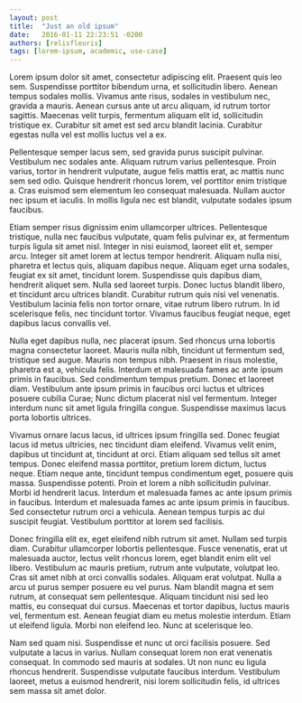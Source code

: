 ```yaml
---
layout: post
title:  "Just an old ipsum"
date:   2016-01-11 22:23:51 -0200
authors: [relisfleuris]
tags: [lorem-ipsum, academic, use-case]
---
```


Lorem ipsum dolor sit amet, consectetur adipiscing elit. Praesent quis leo sem. Suspendisse porttitor bibendum urna, et sollicitudin libero. Aenean tempus sodales mollis. Vivamus ante risus, sodales in vestibulum nec, gravida a mauris. Aenean cursus ante ut arcu aliquam, id rutrum tortor sagittis. Maecenas velit turpis, fermentum aliquam elit id, sollicitudin tristique ex. Curabitur sit amet est sed arcu blandit lacinia. Curabitur egestas nulla vel est mollis luctus vel a ex.

Pellentesque semper lacus sem, sed gravida purus suscipit pulvinar. Vestibulum nec sodales ante. Aliquam rutrum varius pellentesque. Proin varius, tortor in hendrerit vulputate, augue felis mattis erat, ac mattis nunc sem sed odio. Quisque hendrerit rhoncus lorem, vel porttitor enim tristique a. Cras euismod sem elementum leo consequat malesuada. Nullam auctor nec ipsum et iaculis. In mollis ligula nec est blandit, vulputate sodales ipsum faucibus.

Etiam semper risus dignissim enim ullamcorper ultrices. Pellentesque tristique, nulla nec faucibus vulputate, quam felis pulvinar ex, at fermentum turpis ligula sit amet nisl. Integer in nisi euismod, laoreet elit et, semper arcu. Integer sit amet lorem at lectus tempor hendrerit. Aliquam nulla nisi, pharetra et lectus quis, aliquam dapibus neque. Aliquam eget urna sodales, feugiat ex sit amet, tincidunt lorem. Suspendisse quis dapibus diam, hendrerit aliquet sem. Nulla sed laoreet turpis. Donec luctus blandit libero, et tincidunt arcu ultrices blandit. Curabitur rutrum quis nisi vel venenatis. Vestibulum lacinia felis non tortor ornare, vitae rutrum libero rutrum. In id scelerisque felis, nec tincidunt tortor. Vivamus faucibus feugiat neque, eget dapibus lacus convallis vel.

Nulla eget dapibus nulla, nec placerat ipsum. Sed rhoncus urna lobortis magna consectetur laoreet. Mauris nulla nibh, tincidunt ut fermentum sed, tristique sed augue. Mauris non tempus nibh. Praesent in risus molestie, pharetra est a, vehicula felis. Interdum et malesuada fames ac ante ipsum primis in faucibus. Sed condimentum tempus pretium. Donec et laoreet diam. Vestibulum ante ipsum primis in faucibus orci luctus et ultrices posuere cubilia Curae; Nunc dictum placerat nisl vel fermentum. Integer interdum nunc sit amet ligula fringilla congue. Suspendisse maximus lacus porta lobortis ultrices.

Vivamus ornare lacus lacus, id ultrices ipsum fringilla sed. Donec feugiat lacus id metus ultricies, nec tincidunt diam eleifend. Vivamus velit enim, dapibus ut tincidunt at, tincidunt at orci. Etiam aliquam sed tellus sit amet tempus. Donec eleifend massa porttitor, pretium lorem dictum, luctus neque. Etiam neque ante, tincidunt tempus condimentum eget, posuere quis massa. Suspendisse potenti. Proin et lorem a nibh sollicitudin pulvinar. Morbi id hendrerit lacus. Interdum et malesuada fames ac ante ipsum primis in faucibus. Interdum et malesuada fames ac ante ipsum primis in faucibus. Sed consectetur rutrum orci a vehicula. Aenean tempus turpis ac dui suscipit feugiat. Vestibulum porttitor at lorem sed facilisis.

Donec fringilla elit ex, eget eleifend nibh rutrum sit amet. Nullam sed turpis diam. Curabitur ullamcorper lobortis pellentesque. Fusce venenatis, erat ut malesuada auctor, lectus velit rhoncus lorem, eget blandit enim elit vel libero. Vestibulum ac mauris pretium, rutrum ante vulputate, volutpat leo. Cras sit amet nibh at orci convallis sodales. Aliquam erat volutpat. Nulla a arcu ut purus semper posuere eu vel purus. Nam blandit magna et sem rutrum, at consequat sem pellentesque. Aliquam tincidunt nisi sed leo mattis, eu consequat dui cursus. Maecenas et tortor dapibus, luctus mauris vel, fermentum est. Aenean feugiat diam eu metus molestie interdum. Etiam ut eleifend ligula. Morbi non eleifend leo. Nunc at scelerisque leo.

Nam sed quam nisi. Suspendisse et nunc ut orci facilisis posuere. Sed vulputate a lacus in varius. Nullam consequat lorem non erat venenatis consequat. In commodo sed mauris at sodales. Ut non nunc eu ligula rhoncus hendrerit. Suspendisse vulputate faucibus interdum. Vestibulum laoreet, metus a euismod hendrerit, nisi lorem sollicitudin felis, id ultrices sem massa sit amet dolor.
